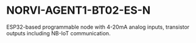 # NORVI-AGENT1-BT02-ES-N
ESP32-based programmable node with 4-20mA analog inputs, transistor outputs including NB-IoT communication.
